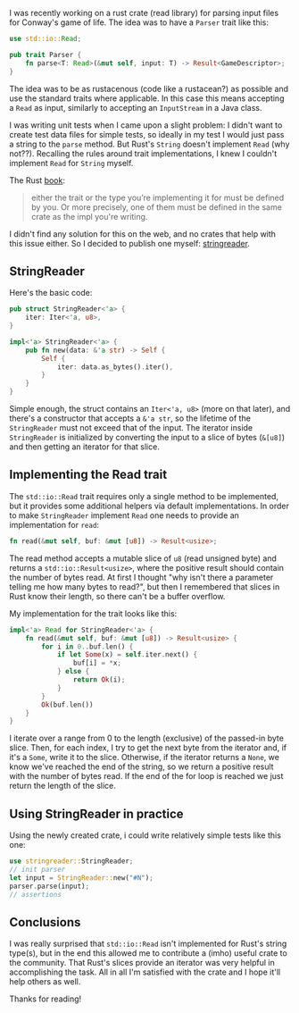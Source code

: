 I was recently working on a rust crate (read library) for parsing input files for Conway's game of life. The idea was to have a `Parser` trait like this:
```rust
use std::io::Read;

pub trait Parser {
	fn parse<T: Read>(&mut self, input: T) -> Result<GameDescriptor>;
}
```

The idea was to be as rustacenous (code like a rustacean?) as possible and use the standard traits where applicable. In this case this means accepting a `Read` as input, similarly to accepting an `InputStream` in a Java class.

I was writing unit tests when I came upon a slight problem: I didn't want to create test data files for simple tests, so ideally in my test I would just pass a string to the `parse` method. But Rust's `String` doesn't implement `Read` (why not??). Recalling the rules around trait implementations, I knew I couldn't implement `Read` for `String` myself.

The Rust [book](https://doc.rust-lang.org/book/first-edition/traits.html#rules-for-implementing-traits):
> either the trait or the type you’re implementing it for must be defined by you. Or more precisely, one of them must be defined in the same crate as the impl you're writing.

I didn't find any solution for this on the web, and no crates that help with this issue either. So I decided to publish one myself: [stringreader](https://crates.io/crates/stringreader).

## StringReader

Here's the basic code:
```rust
pub struct StringReader<'a> {
    iter: Iter<'a, u8>,
}

impl<'a> StringReader<'a> {
    pub fn new(data: &'a str) -> Self {
        Self {
            iter: data.as_bytes().iter(),
        }
    }
}
```
Simple enough, the struct contains an `Iter<'a, u8>` (more on that later), and there's a constructor that accepts a `&'a str`, so the lifetime of the `StringReader` must not exceed that of the input. The iterator inside `StringReader` is initialized by converting the input to a slice of bytes (`&[u8]`) and then getting an iterator for that slice.

## Implementing the Read trait
The `std::io::Read` trait requires only a single method to be implemented, but it provides some additional helpers via default implementations. In order to make `StringReader` implement `Read` one needs to provide an implementation for `read`:
```rust
fn read(&mut self, buf: &mut [u8]) -> Result<usize>;
```

The read method accepts a mutable slice of `u8` (read unsigned byte) and returns a `std::io::Result<usize>`, where the positive result should contain the number of bytes read. At first I thought "why isn't there a parameter telling me how many bytes to read?", but then I remembered that slices in Rust know their length, so there can't be a buffer overflow.

My implementation for the trait looks like this:
```rust
impl<'a> Read for StringReader<'a> {
    fn read(&mut self, buf: &mut [u8]) -> Result<usize> {
        for i in 0..buf.len() {
            if let Some(x) = self.iter.next() {
                buf[i] = *x;
            } else {
                return Ok(i);
            }
        }
        Ok(buf.len())
    }
}
```

I iterate over a range from 0 to the length (exclusive) of the passed-in byte slice. Then, for each index, I try to get the next byte from the iterator and, if it's a `Some`, write it to the slice. Otherwise, if the iterator returns a `None`, we know we've reached the end of the string, so we return a positive result with the number of bytes read. If the end of the for loop is reached we just return the length of the slice.

## Using StringReader in practice
Using the newly created crate, i could write relatively simple tests like this one:
```rust
use stringreader::StringReader;
// init parser
let input = StringReader::new("#N");
parser.parse(input);
// assertions
```

## Conclusions
I was really surprised that `std::io::Read` isn't implemented for Rust's string type(s), but in the end this allowed me to contribute a (imho) useful crate to the community. That Rust's slices provide an iterator was very helpful in accomplishing the task. All in all I'm satisfied with the crate and I hope it'll help others as well.

Thanks for reading!
